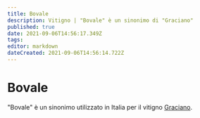 ```yaml
---
title: Bovale
description: Vitigno | "Bovale" è un sinonimo di "Graciano"
published: true
date: 2021-09-06T14:56:17.349Z
tags: 
editor: markdown
dateCreated: 2021-09-06T14:56:14.722Z
---
```


# Bovale
"Bovale" è un sinonimo utilizzato in Italia per il vitigno [Graciano](/vitigni/graciano).